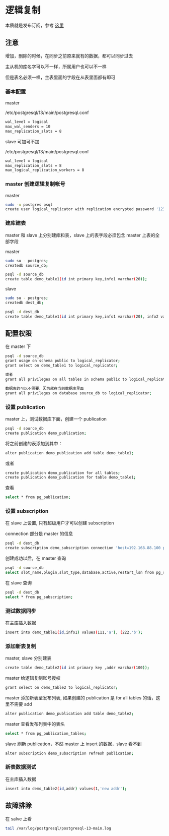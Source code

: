 # 逻辑复制

本质就是发布订阅，参考 [这里](https://www.cnblogs.com/gjc592/p/11649315.html)

## 注意

增加，删除的时候，在同步之前原来就有的数据，都可以同步过去

主从机的库名字可以不一样，所属用户也可以不一样

但是表名必须一样，主表里面的字段在从表里面都有即可

### 基本配置

master

/etc/postgresql/13/main/postgresql.conf

```sh
wal_level = logical
max_wal_senders = 10
max_replication_slots = 8
```

slave 可加可不加

/etc/postgresql/13/main/postgresql.conf

```sh
wal_level = logical
max_replication_slots = 8
max_logical_replication_workers = 8
```

### master 创建逻辑复制帐号

master

```sh
sudo -u postgres psql
create user logical_replicator with replication encrypted password '123456';
```

### 建库建表

master 和 slave 上分别建库和表，slave 上的表字段必须包含 master 上表的全部字段

master

```sh
sudo su - postgres;
createdb source_db;

psql -d source_db
create table demo_table1(id int primary key,info1 varchar(20));
```

slave

```sh
sudo su - postgres;
createdb dest_db;

psql -d dest_db
create table demo_table1(id int primary key,info1 varchar(20), info2 varchar(20));
```

## 配置权限

在 master 下

```sh
psql -d source_db
grant usage on schema public to logical_replicator;
grant select on demo_table1 to logical_replicator;

或者
grant all privileges on all tables in schema public to logical_replicator;

数据库的可以不需要，因为就在当前数据库里面
grant all privileges on database source_db to logical_replicator;
```

### 设置 publication

master 上，测试数据库下面，创建一个 publication

```sh
psql -d source_db
create publication demo_publication;
```

将之前创建的表添加到其中：

```sh
alter publication demo_publication add table demo_table1;
```

或者

```sh
create publication demo_publication for all tables;
create publication demo_publication for table demo_table1;
```

查看

```sh
select * from pg_publication;
```

### 设置 subscription

在 slave 上设置, 只有超级用户才可以创建 subscription

connection 部分是 master 的信息

```sh
psql -d dest_db
create subscription demo_subscription connection 'host=192.168.88.100 port=5432 user=logical_replicator password=123456 dbname=source_db' publication demo_publication;
```

创建成功以后，在 master 查询

```sh
psql -d source_db
select slot_name,plugin,slot_type,database,active,restart_lsn from pg_replication_slots where slot_name='demo_subscription';
```

在 slave 查询

```sh
psql -d dest_db
select * from pg_subscription;
```

### 测试数据同步

在主库插入数据

```sh
insert into demo_table1(id,info1) values(111,'a'), (222,'b');
```

### 添加新表复制

master, slave 分别建表

```sh
create table demo_table2(id int primary key ,addr varchar(100));
```

master 给逻辑复制账号授权

```sh
grant select on demo_table2 to logical_replicator;
```

master 添加新表至发布列表, 如果创建的 publication 是 for all tables 的话，这里不需要 add

```sh
alter publication demo_publication add table demo_table2;
```

master 查看发布列表中的表名

```sh
select * from pg_publication_tables;
```

slave 刷新 publication，不然 master 上 insert 的数据，slave 看不到

```sh
alter subscription demo_subscription refresh publication;
```

### 新表数据测试

在主库插入数据

```sh
insert into demo_table2(id,addr) values(1,'new addr');
```

## 故障排除

在 salve 上看

```sh
tail /var/log/postgresql/postgresql-13-main.log
```
